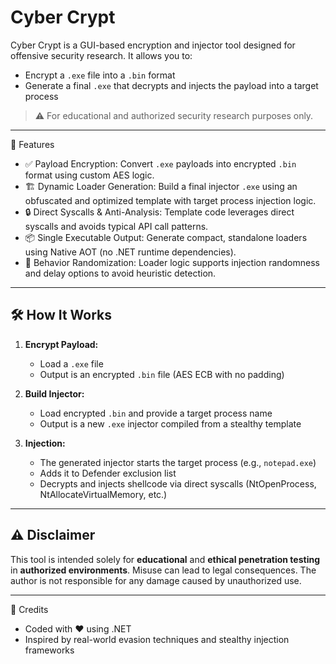 # Cyber Crypt

Cyber Crypt is a GUI-based encryption and injector tool designed for offensive security research. It allows you to:
- Encrypt a `.exe` file into a `.bin` format
- Generate a final `.exe` that decrypts and injects the payload into a target process

> ⚠️ For educational and authorized security research purposes only.

---

🚀 Features

- ✅ Payload Encryption: Convert `.exe` payloads into encrypted `.bin` format using custom AES logic.
- 🏗 Dynamic Loader Generation: Build a final injector `.exe` using an obfuscated and optimized template with target process injection logic.
- 🔒 Direct Syscalls & Anti-Analysis: Template code leverages direct syscalls and avoids typical API call patterns.
- 📦 Single Executable Output: Generate compact, standalone loaders using Native AOT (no .NET runtime dependencies).
- 🧬 Behavior Randomization: Loader logic supports injection randomness and delay options to avoid heuristic detection.


---

## 🛠️ How It Works

1. **Encrypt Payload:**
   - Load a `.exe` file
   - Output is an encrypted `.bin` file (AES ECB with no padding)

2. **Build Injector:**
   - Load encrypted `.bin` and provide a target process name
   - Output is a new `.exe` injector compiled from a stealthy template

3. **Injection:**
   - The generated injector starts the target process (e.g., `notepad.exe`)
   - Adds it to Defender exclusion list
   - Decrypts and injects shellcode via direct syscalls (NtOpenProcess, NtAllocateVirtualMemory, etc.)

---

## ⚠️ Disclaimer

This tool is intended solely for **educational** and **ethical penetration testing** in **authorized environments**. Misuse can lead to legal consequences. The author is not responsible for any damage caused by unauthorized use.

---

💬 Credits

- Coded with ❤️ using .NET
- Inspired by real-world evasion techniques and stealthy injection frameworks
